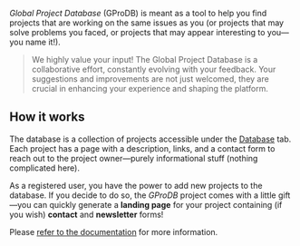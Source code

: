 *Global Project Database* (GProDB) is meant as a tool to help you find projects that are working on the same issues as you (or 
projects that may solve problems you faced, or projects that may appear interesting to you—you name it!).


> We highly value your input! The Global Project Database is a collaborative effort, constantly evolving 
with your feedback. Your suggestions and improvements are not just welcomed, they are crucial in enhancing your 
experience and shaping the platform.


## How it works

The database is a collection of projects accessible under the [Database]() tab. Each project has a page with 
a description, links, and a contact form to reach out to the project owner—purely informational stuff 
(nothing complicated here).


As a registered user, you have the power to add new projects to the database. If you decide to do so, the *GProDB* 
project comes with a little gift—you can quickly generate a **landing page** for your project containing (if you wish) 
**contact** and **newsletter** forms!


Please [refer to the documentation]() for more information.
